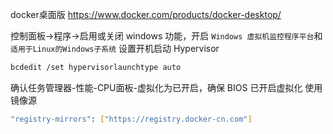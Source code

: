 docker桌面版
https://www.docker.com/products/docker-desktop/

控制面板->程序->启用或关闭 windows 功能，开启 `Windows 虚拟机监控程序平台`和`适用于Linux的Windows子系统`
设置开机启动 Hypervisor
```bash
bcdedit /set hypervisorlaunchtype auto
```

确认任务管理器-性能-CPU面板-虚拟化为已开启，确保 BIOS 已开启虚拟化
使用镜像源
```bash
"registry-mirrors": ["https://registry.docker-cn.com"]
```
